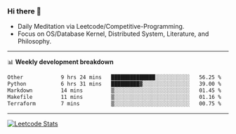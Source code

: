 ### Hi there 👋
* Daily Meditation via Leetcode/Competitive-Programming.
* Focus on OS/Database Kernel, Distributed System, Literature, and Philosophy.

-------

📊 **Weekly development breakdown**
<!--START_SECTION:waka-->

```txt
Other            9 hrs 24 mins   ██████████████░░░░░░░░░░░   56.25 %
Python           6 hrs 31 mins   █████████▓░░░░░░░░░░░░░░░   39.00 %
Markdown         14 mins         ▒░░░░░░░░░░░░░░░░░░░░░░░░   01.45 %
Makefile         11 mins         ▒░░░░░░░░░░░░░░░░░░░░░░░░   01.16 %
Terraform        7 mins          ▒░░░░░░░░░░░░░░░░░░░░░░░░   00.75 %
```

<!--END_SECTION:waka-->

-------

[![Leetcode Stats](https://leetcard.jacoblin.cool/hzhang413?font=Fira+Mono)](https://leetcode.com/fxrc)
<!-- ![image](./cyberpunk-ghost-in-the-shell.gif)
![image](./gis-archive.png) -->
